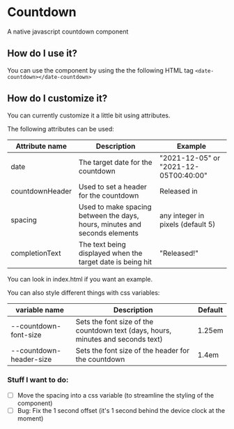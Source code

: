 # Countdown
 A native javascript countdown component

 ## How do I use it?
 You can use the component by using the the following HTML tag
 `<date-countdown></date-countdown>`

 ## How do I customize it?
 You can currently customize it a little bit using attributes.

 The following attributes can be used:
 
 | Attribute name | Description | Example |
 | ----------- | ----------- | ----------- |
 | date | The target date for the countdown | "2021-12-05" or "2021-12-05T00:40:00" |
 | countdownHeader | Used to set a header for the countdown | Released in |
 | spacing | Used to make spacing between the days, hours, minutes and seconds elements | any integer in pixels (default 5) |
 | completionText | The text being displayed when the target date is being hit | "Released!" |

 You can look in index.html if you want an example.

 You can also style different things with css variables:

 | variable name | Description | Default |
 | ----------- | ----------- | ----------- |
 | --countdown-font-size | Sets the font size of the countdown text (days, hours, minutes and seconds text) | 1.25em |
 | --countdown-header-size | Sets the font size of the header for the countdown | 1.4em |

 ### Stuff I want to do:

 - [ ] Move the spacing into a css variable (to streamline the styling of the component)
 - [ ] Bug: Fix the 1 second offset (it's 1 second behind the device clock at the moment)